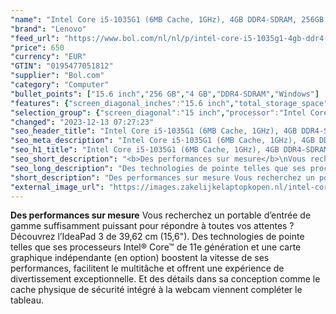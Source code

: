 ```yaml
---
"name": "Intel Core i5-1035G1 (6MB Cache, 1GHz), 4GB DDR4-SDRAM, 256GB SSD, 39.6 cm (15.6\") Full HD 1920 x 1080 TN, Intel UHD Graphics, WLAN, Webcam, Windows 10 Home 64-bit"
"brand": "Lenovo"
"feed_url": "https://www.bol.com/nl/nl/p/intel-core-i5-1035g1-4gb-ddr4-sdram-256gb-ssd-39-6-cm-full-hd-1920-x-1080-tn-intel-uhd-graphics-wlan-webcam-windows-10-home-64-bit/9300000017516660"
"price": 650
"currency": "EUR"
"GTIN": "0195477051812"
"supplier": "Bol.com"
"category": "Computer"
"bullet_points": ["15.6 inch","256 GB","4 GB","DDR4-SDRAM","Windows"]
"features": {"screen_diagonal_inches":"15.6 inch","total_storage_space":"256 GB","memory_size":"4 GB","memory_type":"DDR4-SDRAM","operating_system":"Windows"}
"selection_group": {"screen_diagonal":"15 inch","processor":"Intel Core i5","changed_price_past_3_days":false}
"changed": "2023-12-13 07:27:23"
"seo_header_title": "Intel Core i5-1035G1 (6MB Cache, 1GHz), 4GB DDR4-SDRAM, 256GB SSD, 39.6 cm (15.6\") Full HD 1920 x 1080 TN, Intel UHD Graphics, WLAN, Webcam, Windows 10 Home 64-bit"
"seo_meta_description": "Intel Core i5-1035G1 (6MB Cache, 1GHz), 4GB DDR4-SDRAM, 256GB SSD, 39.6 cm (15.6\") Full HD 1920 x 1080 TN, Intel UHD Graphics, WLAN, Webcam, Windows 10 Home 64-bit"
"seo_h1_title": "Intel Core i5-1035G1 (6MB Cache, 1GHz), 4GB DDR4-SDRAM, 256GB SSD, 39.6 cm (15.6\") Full HD 1920 x 1080 TN, Intel UHD Graphics, WLAN, Webcam, Windows 10 Home 64-bit"
"seo_short_description": "<b>Des performances sur mesure</b>\nVous recherchez un portable d’entrée de gamme suffisamment puissant pour répondre à toutes vos attentes ? Découvrez l’IdeaPad 3 de 39,62 cm (15,6\")."
"seo_long_description": "Des technologies de pointe telles que ses processeurs Intel® Core™ de 11e génération et une carte graphique indépendante (en option) boostent la vitesse de ses performances, facilitent le multitâche et offrent une expérience de divertissement exceptionnelle. Et des détails dans sa conception comme le cache physique de sécurité intégré à la webcam viennent compléter le tableau."
"short_description": "Des performances sur mesure Vous recherchez un portable d’entrée de gamme suffisamment puissant pour répondre à toutes vos attentes ? Découvrez l’IdeaPad 3 de 39,62 cm (15,6\"). Des technologies de pointe telles que ses processeurs Intel® Core™ de 11e génération et une carte graphique indépendante (en option) boostent la vitesse de ses performances, facilitent le multitâche et offrent une expérience de divertissement exceptionnelle. Et des détails dans sa conception comme le cache physique de sécurité intégré à la webcam viennent compléter le tableau."
"external_image_url": "https://images.zakelijkelaptopkopen.nl/intel-core-i5-1035g1-4gb-ddr4-sdram-256gb-ssd-39-6-cm-full-hd-1920-x-1080-tn-intel-uhd-graphics-wlan-webcam-windows-10-home-64-bit.webp"
---
```


<b>Des performances sur mesure</b>
Vous recherchez un portable d’entrée de gamme suffisamment puissant pour répondre à toutes vos attentes ? Découvrez l’IdeaPad 3 de 39,62 cm (15,6"). Des technologies de pointe telles que ses processeurs Intel® Core™ de 11e génération et une carte graphique indépendante (en option) boostent la vitesse de ses performances, facilitent le multitâche et offrent une expérience de divertissement exceptionnelle. Et des détails dans sa conception comme le cache physique de sécurité intégré à la webcam viennent compléter le tableau.